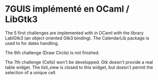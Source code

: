 # 7GUIS implémenté en OCaml / LibGtk3

The 5 first challenges are implemented with in OCaml with the library
LablGtk3 (an object oriented Gtk3 binding). The CalendarLib package
is used to for dates handling.

The 6th challenge (Draw Circle) is not finished.

The 7th challenge (Cells) won't be developped. Gtk doesn't provide a 
real table widget. The listi\_view is closed to this widget, but doesn't
permit the selection of a unique cell.
